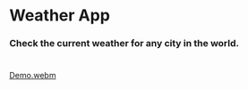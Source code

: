 # Weather App

 <h3>Check the current weather for any city in the world.
 
 

#
 [Demo.webm](https://user-images.githubusercontent.com/78055596/183976765-3b966a75-c5ac-4345-b678-6bba810804bc.webm)
